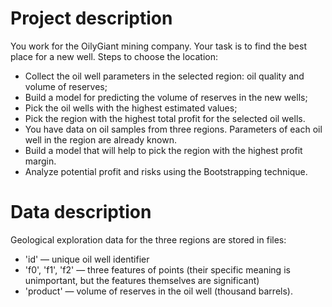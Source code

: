 # Project description
You work for the OilyGiant mining company. Your task is to find the best place for a new well.
Steps to choose the location:
- Collect the oil well parameters in the selected region: oil quality and volume of reserves;
- Build a model for predicting the volume of reserves in the new wells;
- Pick the oil wells with the highest estimated values;
- Pick the region with the highest total profit for the selected oil wells.
- You have data on oil samples from three regions. Parameters of each oil well in the region are already known. 
- Build a model that will help to pick the region with the highest profit margin. 
- Analyze potential profit and risks using the Bootstrapping technique.

# Data description
Geological exploration data for the three regions are stored in files:
- 'id' — unique oil well identifier
- 'f0', 'f1', 'f2' — three features of points (their specific meaning is unimportant, but the features themselves are significant)
- 'product' — volume of reserves in the oil well (thousand barrels).
